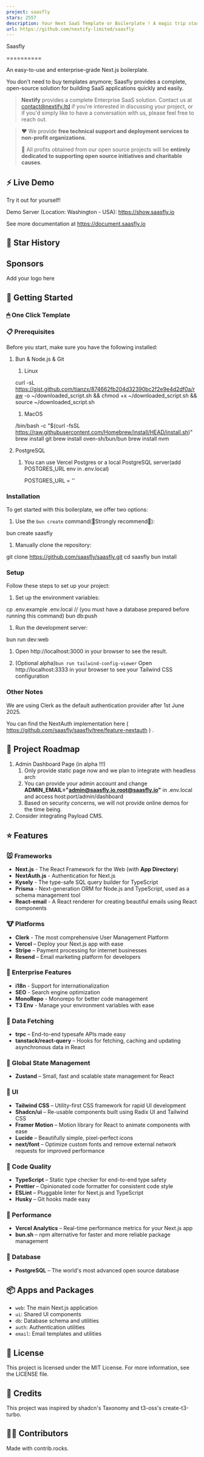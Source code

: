 ```yaml
---
project: saasfly
stars: 2557
description: Your Next SaaS Template or Boilerplate ! A magic trip start with `bun create saasfly` . The more stars, the more surprises
url: https://github.com/nextify-limited/saasfly
---
```


Saasfly  

==========

  

An easy-to-use and enterprise-grade Next.js boilerplate.

You don't need to buy templates anymore; Saasfly provides a complete, open-source solution for building SaaS applications quickly and easily.

> **Nextify** provides a complete Enterprise SaaS solution. Contact us at contact@nextify.ltd if you're interested in discussing your project, or if you'd simply like to have a conversation with us, please feel free to reach out.

> ❤️ We provide **free technical support and deployment services to non-profit organizations**.
> 
> 🙌 All profits obtained from our open source projects will be **entirely dedicated to supporting open source initiatives and charitable causes**.

⚡ Live Demo
-----------

Try it out for yourself!

Demo Server (Location: Washington - USA): https://show.saasfly.io

See more documentation at https://document.saasfly.io

🌟 Star History
---------------

Sponsors
--------

Add your logo here

🚀 Getting Started
------------------

### 🖱 One Click Template

### 📋 Prerequisites

Before you start, make sure you have the following installed:

1.  Bun & Node.js & Git
    
    1.  Linux
    
      curl -sL https://gist.github.com/tianzx/874662fb204d32390bc2f2e9e4d2df0a/raw -o ~/downloaded\_script.sh && chmod +x ~/downloaded\_script.sh && source ~/downloaded\_script.sh
    
    1.  MacOS
    
      /bin/bash -c "$(curl -fsSL https://raw.githubusercontent.com/Homebrew/install/HEAD/install.sh)"
      brew install git
      brew install oven-sh/bun/bun
      brew install nvm
    
2.  PostgreSQL
    
    1.  You can use Vercel Postgres or a local PostgreSQL server(add POSTGRES\_URL env in .env.local)
        
           POSTGRES\_URL = ''
        

### Installation

To get started with this boilerplate, we offer two options:

1.  Use the `bun create` command(🌟Strongly recommend🌟):

bun create saasfly 

1.  Manually clone the repository:

git clone https://github.com/saasfly/saasfly.git
cd saasfly
bun install

### Setup

Follow these steps to set up your project:

1.  Set up the environment variables:

cp .env.example .env.local
// (you must have a database prepared before running this command)
bun db:push

1.  Run the development server:

bun run dev:web

1.  Open http://localhost:3000 in your browser to see the result.
    
2.  (Optional alpha)`bun run tailwind-config-viewer` Open http://localhost:3333 in your browser to see your Tailwind CSS configuration
    

### Other Notes

We are using Clerk as the default authentication provider after 1st June 2025.

You can find the NextAuth implementation here ( https://github.com/saasfly/saasfly/tree/feature-nextauth ) .

🥺 Project Roadmap
------------------

1.  Admin Dashboard Page (in alpha !!!)
    1.  Only provide static page now and we plan to integrate with headless arch
    2.  You can provide your admin account and change **ADMIN\_EMAIL="admin@saasfly.io,root@saasfly.io"** in .env.local and access host:port/admin/dashboard
    3.  Based on security concerns, we will not provide online demos for the time being.
2.  Consider integrating Payload CMS.

⭐ Features
----------

### 🐭 Frameworks

-   **Next.js** - The React Framework for the Web (with **App Directory**)
-   **NextAuth.js** - Authentication for Next.js
-   **Kysely** - The type-safe SQL query builder for TypeScript
-   **Prisma** - Next-generation ORM for Node.js and TypeScript, used as a schema management tool
-   **React-email** - A React renderer for creating beautiful emails using React components

### 🐮 Platforms

-   **Clerk** - The most comprehensive User Management Platform
-   **Vercel** – Deploy your Next.js app with ease
-   **Stripe** – Payment processing for internet businesses
-   **Resend** – Email marketing platform for developers

### 🐯 Enterprise Features

-   **i18n** - Support for internationalization
-   **SEO** - Search engine optimization
-   **MonoRepo** - Monorepo for better code management
-   **T3 Env** - Manage your environment variables with ease

### 🐰 Data Fetching

-   **trpc** – End-to-end typesafe APIs made easy
-   **tanstack/react-query** – Hooks for fetching, caching and updating asynchronous data in React

### 🐲 Global State Management

-   **Zustand** – Small, fast and scalable state management for React

### 🐒 UI

-   **Tailwind CSS** – Utility-first CSS framework for rapid UI development
-   **Shadcn/ui** – Re-usable components built using Radix UI and Tailwind CSS
-   **Framer Motion** – Motion library for React to animate components with ease
-   **Lucide** – Beautifully simple, pixel-perfect icons
-   **next/font** – Optimize custom fonts and remove external network requests for improved performance

### 🐴 Code Quality

-   **TypeScript** – Static type checker for end-to-end type safety
-   **Prettier** – Opinionated code formatter for consistent code style
-   **ESLint** – Pluggable linter for Next.js and TypeScript
-   **Husky** – Git hooks made easy

### 🐑 Performance

-   **Vercel Analytics** – Real-time performance metrics for your Next.js app
-   **bun.sh** – npm alternative for faster and more reliable package management

### 🐘 Database

-   **PostgreSQL** – The world's most advanced open source database

📦 Apps and Packages
--------------------

-   `web`: The main Next.js application
-   `ui`: Shared UI components
-   `db`: Database schema and utilities
-   `auth`: Authentication utilities
-   `email`: Email templates and utilities

📜 License
----------

This project is licensed under the MIT License. For more information, see the LICENSE file.

🙏 Credits
----------

This project was inspired by shadcn's Taxonomy and t3-oss's create-t3-turbo.

👨‍💻 Contributors
------------------

Made with contrib.rocks.

